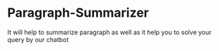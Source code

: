 # Paragraph-Summarizer
It will help to summarize paragraph as well as it help you to solve your query by our chatbot
